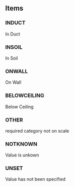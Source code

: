

<!-- end of short definition -->
## Items

### INDUCT
In Duct

### INSOIL
In Soil

### ONWALL
On Wall

### BELOWCEILING
Below Ceiling

### OTHER
required category not on scale

### NOTKNOWN
Value is unkown

### UNSET
Value has not been specified
